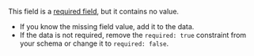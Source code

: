 This field is a [required field](http://specs.frictionlessdata.io/json-table-schema/#field-constraints), but it contains no value.

- If you know the missing field value, add it to the data.
- If the data is not required, remove the `required: true` constraint from your schema or change it to `required: false`.
